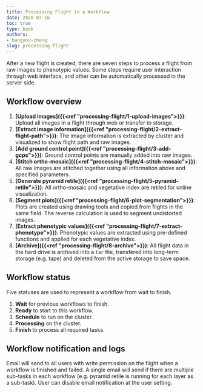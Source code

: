 ```yaml
---
title: Processing Flight in a Workflow
date: 2020-07-16
toc: true
type: book
authors:
- bangyou-zheng
slug: processing-flight
---
```



After a new flight is created, there are seven steps to process a flight from raw images to phenotypic values. Some steps require user interaction through web interface, and other can be automatically processed in the server side. 

## Workflow overview

1. **[Upload images]({{<ref "processing-flight/1-upload-images">}})**: Upload all images in a flight through web or transfer to storage.
2. **[Extract image information]({{<ref "processing-flight/2-extract-flight-path">}})**: The image information is extracted by cluster and visualized to show flight path and raw images.
3. **[Add ground control point]({{<ref "processing-flight/3-add-gcps">}})**: Ground control points are manually added into raw images.
4. **[Stitch ortho-mosaic]({{<ref "processing-flight/4-stitch-mosaic">}})**: All raw images are stitched together using all information above and specified parameters.
5. **[Generate pyramid retile]({{<ref "processing-flight/5-pyramid-retile">}})**: All ortho-mosaic and vegetative index are retiled for online visualization.
6. **[Segment plots]({{<ref "processing-flight/6-plot-segmentation">}})**: Plots are created using drawing tools and copied from flights in the same field. The reverse calculation is used to segment undistorted images.
7. **[Extract phenotypic values]({{<ref "processing-flight/7-extract-phenotype">}})**: Phenotypic values are extracted using pre-defined functions and applied for each vegetative index.
8. **[Archive]({{<ref "processing-flight/8-archive">}})**: All flight data in the hard drive is archived into a `tar` file, transfered into long-term storage (e.g. tape) and deleted from the active storage to save space.

## Workflow status

Five statuses are used to represent a workflow from wait to finish. 

1. **Wait** for previous workflows to finish.
2. **Ready** to start to this workflow.
3. **Schedule** to run on the cluster.
4. **Processing** on the cluster.
5. **Finish** to process all required tasks.


## Workflow notification and logs

Email will send to all users with write permission on the flight when a workflow is finished and failed. A single email will send if there are multiple sub-tasks in each workflow (e.g. pyramid retile is running for each layer as a sub-task). User can disable email notification at the user setting. 


